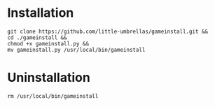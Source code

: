 # Installation
```shell
git clone https://github.com/little-umbrellas/gameinstall.git &&
cd ./gameinstall &&
chmod +x gameinstall.py &&
mv gameinstall.py /usr/local/bin/gameinstall
```

# Uninstallation
```shell
rm /usr/local/bin/gameinstall
```
